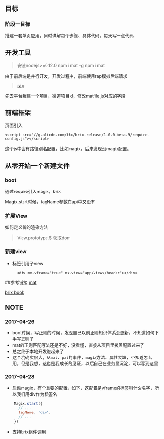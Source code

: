## 目标
### 阶段一目标
搭建一套单页应用，同时详解每个步骤、具体代码，每天写一点代码

## 开发工具
>安装nodejs>=0.12.0
>npm i mat -g
>npm i
>mat

由于前后端是并行开发，开发过程中，前端使用rap模拟后端请求

>[rap](http://rapapi.org/org/index.do)

先去平台新建一个项目，渠道项目id，修改matfile.js对应的字段

## 前端框架
页面引入

    <script src="//g.alicdn.com/thx/brix-release/1.0.0-beta.9/require-config.js"></script>

这个js中会有路径别名配置，比如magix，后来发现没magix配置。

## 从零开始一个新建文件
### boot
通过require引入magix，brix

Magix.start时候，tagName参数在api中又没有
### 扩展View

如何定义新的渲染方法
>View.prototype.$ 获取dom

### 新建view
* 标签引用子view

        <div mx-vframe="true" mx-view="app/views/header"></div>

    
##参考链接
[mat](http://matjs.com/)

[brix book](http://thx.github.io/brix-book/)

## NOTE
### 2017-04-26
* boot时候，写正则的时候，发现自己以前正则知识体系没更新，不知道如何下手写正则了
* mat的正则匹配写法还是不好，没看懂，直接从项目里拷贝配置过来了
* 总之终于本地开发跑起来了
* 这个坑确实很大，从`mat`、`pat`的事件，`magix`方法、属性欠缺，不知道怎么用，但是我想，这也是我成长的见证，以后自己在业务里沉淀，可以写到这里

### 2017-04-28
* 启动magix，有个重要的配置，如下，这配置是vframe的标签叫什么名字，所以我们用div作为标签名
```js
    Magix.start({
      // ...
      tagName: 'div',
      // ...
    })
```

* 支持brix组件调用